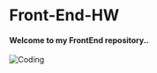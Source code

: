 # Front-End-HW

#### Welcome to my FrontEnd repository..

![Coding](https://c.tenor.com/GfSX-u7VGM4AAAAC/coding.gif)